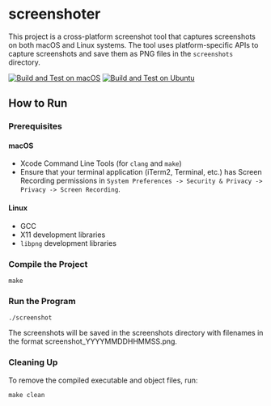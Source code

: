 # screenshoter
This project is a cross-platform screenshot tool that captures screenshots on both macOS and Linux systems.
The tool uses platform-specific APIs to capture screenshots and save them as PNG files in the `screenshots` directory.

[![Build and Test on macOS](https://github.com/harou24/screenshoter/actions/workflows/build-macos.yml/badge.svg)](https://github.com/harou24/screenshoter/actions/workflows/build-macos.yml)
[![Build and Test on Ubuntu](https://github.com/harou24/screenshoter/actions/workflows/build-ubuntu.yml/badge.svg)](https://github.com/harou24/screenshoter/actions/workflows/build-ubuntu.yml)

## How to Run

### Prerequisites

#### macOS
- Xcode Command Line Tools (for `clang` and `make`)
- Ensure that your terminal application (iTerm2, Terminal, etc.) has Screen Recording permissions in `System Preferences -> Security & Privacy -> Privacy -> Screen Recording`.

#### Linux
- GCC
- X11 development libraries
- `libpng` development libraries

### Compile the Project
```
make
```

### Run the Program
```
./screenshot
```
The screenshots will be saved in the screenshots directory with filenames in the format screenshot_YYYYMMDDHHMMSS.png.

### Cleaning Up
To remove the compiled executable and object files, run:
```
make clean
```
